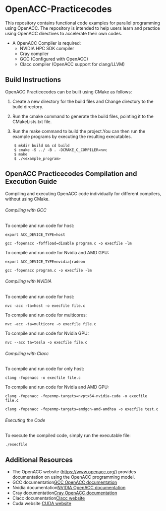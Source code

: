 # OpenACC-Practicecodes

This repository contains functional code examples for parallel programming using OpenACC. The repository is intended to help users learn and practice using OpenACC directives to accelerate their own codes.

- A OpenACC Compiler is required:
  - NVIDIA HPC SDK compiler
  - Cray compiler
  - GCC (Configured with OpenACC) 
  - Clacc compiler (OpenACC support for clang/LLVM)
## Build Instructions

OpenACC Practicecodes can be built using CMake as follows:

1. Create a new directory for the build files and Change directory to the build directory.

2. Run the cmake command to generate the build files, pointing it to the CMakeLists.txt file.

3. Run the make command to build the project.You can then run the example programs by executing the resulting executables.
```
    $ mkdir build && cd build
    $ cmake -S ../ -B . -DCMAKE_C_COMPILER=nvc
    $ make
    $ ./<example_program>
```    

## OpenACC Practicecodes Compilation and Execution Guide

Compiling and executing OpenACC code individually for different compilers, without using CMake.

###### Compiling with GCC
To compile and run code for host:
```
export ACC_DEVICE_TYPE=host

gcc -fopenacc -foffload=disable program.c -o execfile -lm
```
To compile and run code for Nvidia and AMD GPU:
```
export ACC_DEVICE_TYPE=nvidia|radeon

gcc -fopenacc program.c -o execfile -lm
```
###### Compiling with NVIDIA
To compile and run code for host:
```
nvc -acc -ta=host -o execfile file.c
```
To compile and run code for multicores:
```
nvc -acc -⁠ta=multicore -o execfile file.c
```
To compile and run code for Nvidia GPU:
```
nvc --acc ⁠ta=tesla -o execfile file.c
```

###### Compiling with Clacc
To compile and run code for only host:
```
clang -fopenacc -o execfile file.c
```
To compile and run code for Nvidia and AMD GPU:
```
clang -fopenacc -fopenmp-targets=nvptx64-nvidia-cuda -o execfile file.c

clang -fopenacc -fopenmp-targets=amdgcn-amd-amdhsa -o execfile test.c
```
###### Executing the Code
To execute the compiled code, simply run the executable file:
```
./execfile
```

## Additional Resources

- The OpenACC website (https://www.openacc.org/) provides documentation on using the OpenACC programming model.
- GCC documentation[GCC OpenACC documentation](https://gcc.gnu.org/wiki/OpenACC)
- Nvidia documentation[NVIDIA OpenACC documentation](https://docs.nvidia.com/cuda/cuda-compiler-driver-nvc/index.html)
- Cray documentation[Cray OpenACC documentation](https://docs.cray.com/books/S-2489-51/html-S-2489-51/openacc.html)
- Clacc documentation[Clacc website](https://www.openacc.org/sites/default/files/inline-images/events/F2F20%20presentations/BoF-clacc.pdf)
- Cuda website [CUDA website](https://developer.nvidia.com/cuda-zone)
